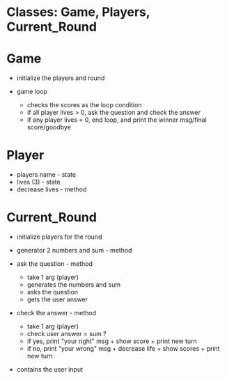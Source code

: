 # Classes: Game, Players, Current_Round

# Game
- initialize the players and round

- game loop
  - checks the scores as the loop condition
  - if all player lives > 0, ask the question and check the answer
  - if any player lives = 0, end loop, and print the winner msg/final score/goodbye

# Player
- players name - state
- lives (3) - state
- decrease lives  - method

# Current_Round
- initialize players for the round

- generator 2 numbers and sum - method

- ask the question - method
  - take 1 arg (player)
  - generates the numbers and sum
  - asks the question
  - gets the user answer

- check the answer - method
  - take 1 arg (player)
  - check user answer = sum ?
  - if yes, print "your right" msg + show score + print new turn
  - if no, print "your wrong" msg + decrease life + show scores + print new turn

* contains the user input







